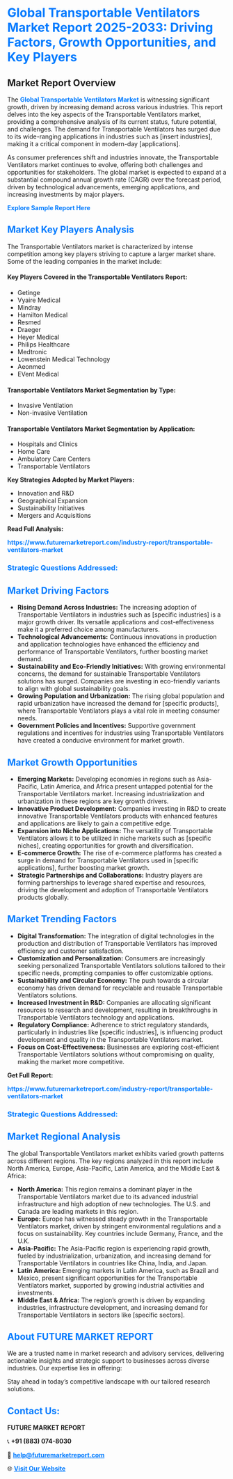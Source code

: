 <h1 style="color: #007BFF;">Global Transportable Ventilators Market Report 2025-2033: Driving Factors, Growth Opportunities, and Key Players</h1>

<section id="overview">
<h2>Market Report Overview</h2>
<p>The <a href="https://www.futuremarketreport.com/industry-report/transportable-ventilators-market" style="color: #007BFF; text-decoration: none;"><strong>Global Transportable Ventilators Market</strong></a> is witnessing significant growth, driven by increasing demand across various industries. This report delves into the key aspects of the Transportable Ventilators market, providing a comprehensive analysis of its current status, future potential, and challenges. The demand for Transportable Ventilators has surged due to its wide-ranging applications in industries such as [insert industries], making it a critical component in modern-day [applications].</p>
<p>As consumer preferences shift and industries innovate, the Transportable Ventilators market continues to evolve, offering both challenges and opportunities for stakeholders. The global market is expected to expand at a substantial compound annual growth rate (CAGR) over the forecast period, driven by technological advancements, emerging applications, and increasing investments by major players.</p>
</section>

<section id="overview">
<p><a href="https://www.futuremarketreport.com/request-sample/reportId=122548" style="color: #007BFF; text-decoration: none;"><strong>Explore Sample Report Here</strong></a></p>
</section>

<section id="key-players">
<h2 style="color: #007BFF;">Market Key Players Analysis</h2>
<p>The Transportable Ventilators market is characterized by intense competition among key players striving to capture a larger market share. Some of the leading companies in the market include:</p>
<h4>Key Players Covered in the Transportable Ventilators Report:</h4>
<ul><li>Getinge</li><li>Vyaire Medical</li><li>Mindray</li><li>Hamilton Medical</li><li>Resmed</li><li>Draeger</li><li>Heyer Medical</li><li>Philips Healthcare</li><li>Medtronic</li><li>Lowenstein Medical Technology</li><li>Aeonmed</li><li>EVent Medical</li></ul>
<h4>Transportable Ventilators Market Segmentation by Type:</h4>
<ul><li>Invasive Ventilation</li><li>Non-invasive Ventilation</li></ul>

<h4>Transportable Ventilators Market Segmentation by Application:</h4>
<ul><li>Hospitals and Clinics</li><li>Home Care</li><li>Ambulatory Care Centers</li><li>Transportable Ventilators</li></ul>
<p><strong>Key Strategies Adopted by Market Players:</strong></p>
<ul>
<li>Innovation and R&D</li>
<li>Geographical Expansion</li>
<li>Sustainability Initiatives</li>
<li>Mergers and Acquisitions</li>
</ul>
</section>

<section>
<p><strong>Read Full Analysis: </strong></p><a href="https://www.futuremarketreport.com/industry-report/transportable-ventilators-market" style="color: #007BFF; text-decoration: none;"><strong>https://www.futuremarketreport.com/industry-report/transportable-ventilators-market</strong></a>
<h3 style="color: #007BFF;">Strategic Questions Addressed:</h3>
</section>

<section id="driving-factors">
<h2 style="color: #007BFF;">Market Driving Factors</h2>
<ul>
<li><strong>Rising Demand Across Industries:</strong> The increasing adoption of Transportable Ventilators in industries such as [specific industries] is a major growth driver. Its versatile applications and cost-effectiveness make it a preferred choice among manufacturers.</li>
<li><strong>Technological Advancements:</strong> Continuous innovations in production and application technologies have enhanced the efficiency and performance of Transportable Ventilators, further boosting market demand.</li>
<li><strong>Sustainability and Eco-Friendly Initiatives:</strong> With growing environmental concerns, the demand for sustainable Transportable Ventilators solutions has surged. Companies are investing in eco-friendly variants to align with global sustainability goals.</li>
<li><strong>Growing Population and Urbanization:</strong> The rising global population and rapid urbanization have increased the demand for [specific products], where Transportable Ventilators plays a vital role in meeting consumer needs.</li>
<li><strong>Government Policies and Incentives:</strong> Supportive government regulations and incentives for industries using Transportable Ventilators have created a conducive environment for market growth.</li>
</ul>
</section>

<section id="growth-opportunities">
<h2 style="color: #007BFF;">Market Growth Opportunities</h2>
<ul>
<li><strong>Emerging Markets:</strong> Developing economies in regions such as Asia-Pacific, Latin America, and Africa present untapped potential for the Transportable Ventilators market. Increasing industrialization and urbanization in these regions are key growth drivers.</li>
<li><strong>Innovative Product Development:</strong> Companies investing in R&D to create innovative Transportable Ventilators products with enhanced features and applications are likely to gain a competitive edge.</li>
<li><strong>Expansion into Niche Applications:</strong> The versatility of Transportable Ventilators allows it to be utilized in niche markets such as [specific niches], creating opportunities for growth and diversification.</li>
<li><strong>E-commerce Growth:</strong> The rise of e-commerce platforms has created a surge in demand for Transportable Ventilators used in [specific applications], further boosting market growth.</li>
<li><strong>Strategic Partnerships and Collaborations:</strong> Industry players are forming partnerships to leverage shared expertise and resources, driving the development and adoption of Transportable Ventilators products globally.</li>
</ul>
</section>

<section id="trending-factors">
<h2 style="color: #007BFF;">Market Trending Factors</h2>
<ul>
<li><strong>Digital Transformation:</strong> The integration of digital technologies in the production and distribution of Transportable Ventilators has improved efficiency and customer satisfaction.</li>
<li><strong>Customization and Personalization:</strong> Consumers are increasingly seeking personalized Transportable Ventilators solutions tailored to their specific needs, prompting companies to offer customizable options.</li>
<li><strong>Sustainability and Circular Economy:</strong> The push towards a circular economy has driven demand for recyclable and reusable Transportable Ventilators solutions.</li>
<li><strong>Increased Investment in R&D:</strong> Companies are allocating significant resources to research and development, resulting in breakthroughs in Transportable Ventilators technology and applications.</li>
<li><strong>Regulatory Compliance:</strong> Adherence to strict regulatory standards, particularly in industries like [specific industries], is influencing product development and quality in the Transportable Ventilators market.</li>
<li><strong>Focus on Cost-Effectiveness:</strong> Businesses are exploring cost-efficient Transportable Ventilators solutions without compromising on quality, making the market more competitive.</li>
</ul>
</section>

<section>
<p><strong>Get Full Report: </strong></p><a href="https://www.futuremarketreport.com/industry-report/transportable-ventilators-market" style="color: #007BFF; text-decoration: none;"><strong>https://www.futuremarketreport.com/industry-report/transportable-ventilators-market</strong></a>
<h3 style="color: #007BFF;">Strategic Questions Addressed:</h3>
</section>


<section id="regional-analysis">
<h2 style="color: #007BFF;">Market Regional Analysis</h2>
<p>The global Transportable Ventilators market exhibits varied growth patterns across different regions. The key regions analyzed in this report include North America, Europe, Asia-Pacific, Latin America, and the Middle East & Africa:</p>
<ul>
<li><strong>North America:</strong> This region remains a dominant player in the Transportable Ventilators market due to its advanced industrial infrastructure and high adoption of new technologies. The U.S. and Canada are leading markets in this region.</li>
<li><strong>Europe:</strong> Europe has witnessed steady growth in the Transportable Ventilators market, driven by stringent environmental regulations and a focus on sustainability. Key countries include Germany, France, and the U.K.</li>
<li><strong>Asia-Pacific:</strong> The Asia-Pacific region is experiencing rapid growth, fueled by industrialization, urbanization, and increasing demand for Transportable Ventilators in countries like China, India, and Japan.</li>
<li><strong>Latin America:</strong> Emerging markets in Latin America, such as Brazil and Mexico, present significant opportunities for the Transportable Ventilators market, supported by growing industrial activities and investments.</li>
<li><strong>Middle East & Africa:</strong> The region’s growth is driven by expanding industries, infrastructure development, and increasing demand for Transportable Ventilators in sectors like [specific sectors].</li>
</ul>
</section>

<footer>
<h2 style="color: #007BFF;">About FUTURE MARKET REPORT</h2>
<p>We are a trusted name in market research and advisory services, delivering actionable insights and strategic support to businesses across diverse industries. Our expertise lies in offering:</p>

<p>Stay ahead in today’s competitive landscape with our tailored research solutions.</p>

<h2 style="color: #007BFF;">Contact Us:</h2>
<p><strong>FUTURE MARKET REPORT</strong></p>
<p>📞 <strong>+91 (883) 074-8030</strong></p>
<p>📧 <strong><a href="mailto:help@futuremarketreport.com" style="color: #007BFF;">help@futuremarketreport.com</a></strong></p>
<p>🌐 <strong><a href="https://www.futuremarketreport.com/" style="color: #007BFF;">Visit Our Website</a></strong></p>
</footer>
